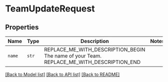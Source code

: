 # TeamUpdateRequest



## Properties
Name | Type | Description | Notes
------------ | ------------- | ------------- | -------------
| `name` | ```str``` | REPLACE_ME_WITH_DESCRIPTION_BEGIN The name of your Team. REPLACE_ME_WITH_DESCRIPTION_END |  |

[[Back to Model list]](../README.md#documentation-for-models) [[Back to API list]](../README.md#documentation-for-api-endpoints) [[Back to README]](../README.md)


